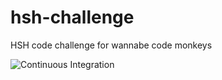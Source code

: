 # hsh-challenge
HSH code challenge for wannabe code monkeys

![Continuous Integration](https://github.com/jakobmollas/hsh-challenge/actions/workflows/dotnet.yml/badge.svg)
